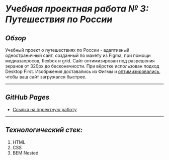 # ___Учебная проектная работа № 3: Путешествия по России___

## ___Обзор___
Учебный проект о путешествиях по России - адаптивный одностраничный сайт, созданный по макету из Figma, при помощи медиазапросов, flexbox и grid. Сайт оптимизирован под разрешения экранов от 320px до бесконечности. При вёрстке использован подход Desktop First. Изобржения доставались из Фигмы и [оптимизировались](https://tinypng.com/), чтобы ваш сайт загружался быстрее.
___
## ___GitHub Pages___
* [Ссылка на проектную работу](https://At0m234.github.io/russian-travel/)
___

## ___Технологический стек:___
1. HTML
2. CSS
4. BEM Nested
